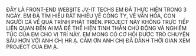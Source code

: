 ĐÂY LÀ FRONT-END WEBSITE JV-IT TECHS EM ĐÃ THỰC HIỆN TRONG 3 NGÀY. EM ĐÃ TÌM HIỂU RẤT NHIỀU VỀ CÔNG TY, VỀ VĂN HÓA, CON NGƯỜI CẢ VỀ QUÁ TRÌNH PHÁT TRIỂN.
PROJECT NÀY KHÔNG TRỰC TIẾP LIÊN QUAN ĐẾN AI MÀ ĐỂ THỂ HIỆN TINH THẦN CHỦ ĐỘNG VÀ NGHIÊM TÚC CỦA EM CHO VỊ TRÍ NÀY. 
EM MONG CÓ CƠ HỘI ĐƯỢC TRÒ CHUYỆN SÂU HƠN VỚI ANH CHỊ HR Ạ.
CẢM ƠN ANH CHỊ ĐÃ DÀNH THỜI GIAN XEM PROJECT CỦA EM Ạ.
